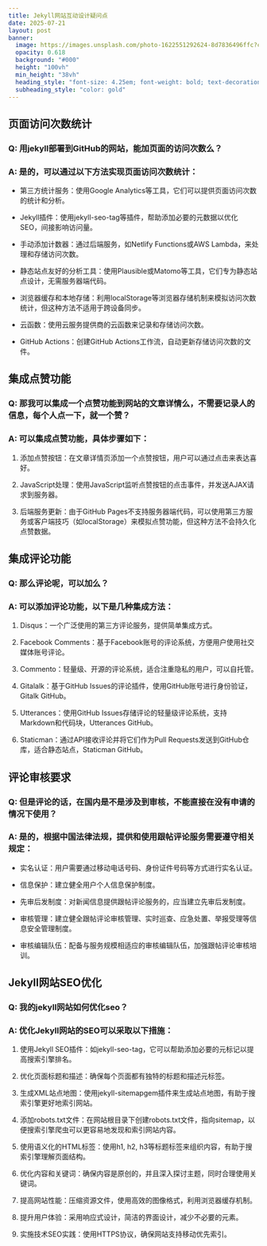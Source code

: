 ```yaml
---
title: Jekyll网站互动设计疑问点
date: 2025-07-21
layout: post
banner:
  image: https://images.unsplash.com/photo-1622551292624-8d7836496ffc?crop=entropy&cs=tinysrgb&fit=max&fm=jpg&ixid=M3w2OTIwMzJ8MHwxfHJhbmRvbXx8fHx8fHx8fDE3NTMwNjM0MTZ8&ixlib=rb-4.1.0&q=80&w=1080
  opacity: 0.618
  background: "#000"
  height: "100vh"
  min_height: "38vh"
  heading_style: "font-size: 4.25em; font-weight: bold; text-decoration: underline"
  subheading_style: "color: gold"
---
```


## 页面访问次数统计

### Q: 用jekyll部署到GitHub的网站，能加页面的访问次数么？

### A: 是的，可以通过以下方法实现页面访问次数统计：

- 第三方统计服务：使用Google Analytics等工具，它们可以提供页面访问次数的统计和分析。

- Jekyll插件：使用jekyll-seo-tag等插件，帮助添加必要的元数据以优化SEO，间接影响访问量。

- 手动添加计数器：通过后端服务，如Netlify Functions或AWS Lambda，来处理和存储访问次数。

- 静态站点友好的分析工具：使用Plausible或Matomo等工具，它们专为静态站点设计，无需服务器端代码。

- 浏览器缓存和本地存储：利用localStorage等浏览器存储机制来模拟访问次数统计，但这种方法不适用于跨设备同步。

- 云函数：使用云服务提供商的云函数来记录和存储访问次数。

- GitHub Actions：创建GitHub Actions工作流，自动更新存储访问次数的文件。

## 集成点赞功能

### Q: 那我可以集成一个点赞功能到网站的文章详情么，不需要记录人的信息，每个人点一下，就一个赞？

### A: 可以集成点赞功能，具体步骤如下：

1. 添加点赞按钮：在文章详情页添加一个点赞按钮，用户可以通过点击来表达喜好。

1. JavaScript处理：使用JavaScript监听点赞按钮的点击事件，并发送AJAX请求到服务器。

1. 后端服务更新：由于GitHub Pages不支持服务器端代码，可以使用第三方服务或客户端技巧（如localStorage）来模拟点赞功能，但这种方法不会持久化点赞数据。

## 集成评论功能

### Q: 那么评论呢，可以加么？

### A: 可以添加评论功能，以下是几种集成方法：

1. Disqus：一个广泛使用的第三方评论服务，提供简单集成方式。

1. Facebook Comments：基于Facebook账号的评论系统，方便用户使用社交媒体账号评论。

1. Commento：轻量级、开源的评论系统，适合注重隐私的用户，可以自托管。

1. Gitalalk：基于GitHub Issues的评论插件，使用GitHub账号进行身份验证，Gitalk GitHub。

1. Utterances：使用GitHub Issues存储评论的轻量级评论系统，支持Markdown和代码块，Utterances GitHub。

1. Staticman：通过API接收评论并将它们作为Pull Requests发送到GitHub仓库，适合静态站点，Staticman GitHub。

## 评论审核要求

### Q: 但是评论的话，在国内是不是涉及到审核，不能直接在没有申请的情况下使用？

### A: 是的，根据中国法律法规，提供和使用跟帖评论服务需要遵守相关规定：

- 实名认证：用户需要通过移动电话号码、身份证件号码等方式进行实名认证。

- 信息保护：建立健全用户个人信息保护制度。

- 先审后发制度：对新闻信息提供跟帖评论服务的，应当建立先审后发制度。

- 审核管理：建立健全跟帖评论审核管理、实时巡查、应急处置、举报受理等信息安全管理制度。

- 审核编辑队伍：配备与服务规模相适应的审核编辑队伍，加强跟帖评论审核培训。

## Jekyll网站SEO优化

### Q: 我的jekyll网站如何优化seo？

### A: 优化Jekyll网站的SEO可以采取以下措施：

1. 使用Jekyll SEO插件：如jekyll-seo-tag，它可以帮助添加必要的元标记以提高搜索引擎排名。

1. 优化页面标题和描述：确保每个页面都有独特的标题和描述元标签。

1. 生成XML站点地图：使用jekyll-sitemapgem插件来生成站点地图，有助于搜索引擎更好地索引网站。

1. 添加robots.txt文件：在网站根目录下创建robots.txt文件，指向sitemap，以便搜索引擎爬虫可以更容易地发现和索引网站内容。

1. 使用语义化的HTML标签：使用h1, h2, h3等标题标签来组织内容，有助于搜索引擎理解页面结构。

1. 优化内容和关键词：确保内容是原创的，并且深入探讨主题，同时合理使用关键词。

1. 提高网站性能：压缩资源文件，使用高效的图像格式，利用浏览器缓存机制。

1. 提升用户体验：采用响应式设计，简洁的界面设计，减少不必要的元素。

1. 实施技术SEO实践：使用HTTPS协议，确保网站支持移动优先索引。